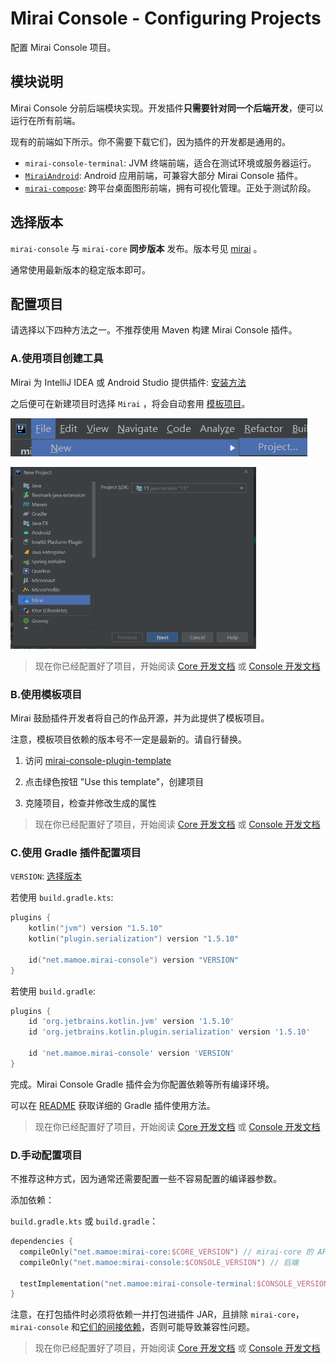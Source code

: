 # Mirai Console - Configuring Projects

配置 Mirai Console 项目。

## 模块说明

Mirai Console 分前后端模块实现。开发插件**只需要针对同一个后端开发**，便可以运行在所有前端。

现有的前端如下所示。你不需要下载它们，因为插件的开发都是通用的。

- `mirai-console-terminal`: JVM 终端前端，适合在测试环境或服务器运行。
- [`MiraiAndroid`](https://github.com/mzdluo123/MiraiAndroid): Android 应用前端，可兼容大部分 Mirai Console 插件。
- [`mirai-compose`](https://github.com/sonder-joker/mirai-compose): 跨平台桌面图形前端，拥有可视化管理。正处于测试阶段。

## 选择版本

`mirai-console` 与 `mirai-core` **同步版本**
发布。版本号见 [mirai](/docs/ConfiguringProjects.md#%E9%80%89%E6%8B%A9%E7%89%88%E6%9C%AC)
。

通常使用最新版本的稳定版本即可。

## 配置项目

请选择以下四种方法之一。不推荐使用 Maven 构建 Mirai Console 插件。

### A.使用项目创建工具

Mirai 为 IntelliJ IDEA 或 Android Studio
提供插件: [安装方法](/docs/Preparations.md#%E5%AE%89%E8%A3%85-ide-%E6%8F%92%E4%BB%B6)

之后便可在新建项目时选择 `Mirai`
，将会自动套用 [模板项目](https://github.com/project-mirai/mirai-console-plugin-template)。

![](.ConfiguringProjects_images/6d010b1a.png)

![](.ConfiguringProjects_images/a6a3b24b.png)

> 现在你已经配置好了项目，开始阅读 [Core 开发文档](/docs/CoreAPI.md) 或 [Console 开发文档](README.md#mirai-console)

### B.使用模板项目

Mirai 鼓励插件开发者将自己的作品开源，并为此提供了模板项目。

注意，模板项目依赖的版本号不一定是最新的。请自行替换。

1. 访问 [mirai-console-plugin-template](https://github.com/project-mirai/mirai-console-plugin-template)

2. 点击绿色按钮 "Use this template"，创建项目

3. 克隆项目，检查并修改生成的属性

> 现在你已经配置好了项目，开始阅读 [Core 开发文档](/docs/CoreAPI.md) 或 [Console 开发文档](README.md#mirai-console)

### C.使用 Gradle 插件配置项目

`VERSION`: [选择版本](#选择版本)

若使用 `build.gradle.kts`:
```kotlin
plugins {
    kotlin("jvm") version "1.5.10"
    kotlin("plugin.serialization") version "1.5.10"
    
    id("net.mamoe.mirai-console") version "VERSION"
}
```

若使用 `build.gradle`:
```groovy
plugins {
    id 'org.jetbrains.kotlin.jvm' version '1.5.10'
    id 'org.jetbrains.kotlin.plugin.serialization' version '1.5.10'
    
    id 'net.mamoe.mirai-console' version 'VERSION'
}
```

完成。Mirai Console Gradle 插件会为你配置依赖等所有编译环境。

可以在 [README](../tools/gradle-plugin/README.md#mirai-console-gradle-plugin) 获取详细的 Gradle 插件使用方法。

> 现在你已经配置好了项目，开始阅读 [Core 开发文档](/docs/CoreAPI.md) 或 [Console 开发文档](README.md#mirai-console)

### D.手动配置项目

不推荐这种方式，因为通常还需要配置一些不容易配置的编译器参数。

添加依赖：

`build.gradle.kts` 或 `build.gradle`：
```kotlin
dependencies {
  compileOnly("net.mamoe:mirai-core:$CORE_VERSION") // mirai-core 的 API
  compileOnly("net.mamoe:mirai-console:$CONSOLE_VERSION") // 后端
  
  testImplementation("net.mamoe:mirai-console-terminal:$CONSOLE_VERSION") // 前端, 用于启动测试
}
```

注意，在打包插件时必须将依赖一并打包进插件 JAR，且排除 `mirai-core`，`mirai-console` 和[它们的间接依赖](https://mvnrepository.com/artifact/net.mamoe/mirai-core-jvm/2.4.0)，否则可能导致兼容性问题。

> 现在你已经配置好了项目，开始阅读 [Core 开发文档](/docs/CoreAPI.md) 或 [Console 开发文档](README.md#mirai-console)
